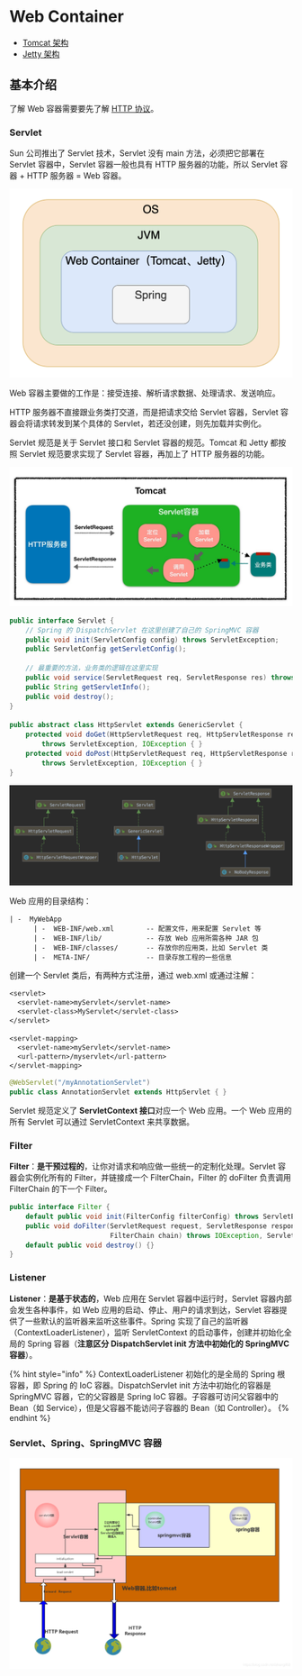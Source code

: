 # Web Container

* [Tomcat 架构](tomcat-architecture.md)
* [Jetty 架构](jetty-architecture.md)

## 基本介绍

了解 Web 容器需要要先了解 [HTTP 协议](../../computer-science/network-protocol/application-layer.md#http)。

### Servlet

Sun 公司推出了 Servlet 技术，Servlet 没有 main 方法，必须把它部署在 Servlet 容器中，Servlet 容器一般也具有 HTTP 服务器的功能，所以 Servlet 容器 + HTTP 服务器 = Web 容器。

![](../../.gitbook/assets/image%20%28132%29.png)

Web 容器主要做的工作是：接受连接、解析请求数据、处理请求、发送响应。

HTTP 服务器不直接跟业务类打交道，而是把请求交给 Servlet 容器，Servlet 容器会将请求转发到某个具体的 Servlet，若还没创建，则先加载并实例化。

Servlet 规范是关于 Servlet 接口和 Servlet 容器的规范。Tomcat 和 Jetty 都按照 Servlet 规范要求实现了 Servlet 容器，再加上了 HTTP 服务器的功能。

![](../../.gitbook/assets/image%20%28141%29.png)

```java
public interface Servlet {
    // Spring 的 DispatchServlet 在这里创建了自己的 SpringMVC 容器
    public void init(ServletConfig config) throws ServletException;
    public ServletConfig getServletConfig();
    
    // 最重要的方法，业务类的逻辑在这里实现
    public void service(ServletRequest req, ServletResponse res) throws ServletException, IOException;
    public String getServletInfo();
    public void destroy();
}

public abstract class HttpServlet extends GenericServlet {
    protected void doGet(HttpServletRequest req, HttpServletResponse resp)
        throws ServletException, IOException { }
    protected void doPost(HttpServletRequest req, HttpServletResponse resp)
        throws ServletException, IOException { }
}
```

![](../../.gitbook/assets/image%20%2839%29.png)

Web 应用的目录结构：

```text
| -  MyWebApp
      | -  WEB-INF/web.xml        -- 配置文件，用来配置 Servlet 等
      | -  WEB-INF/lib/           -- 存放 Web 应用所需各种 JAR 包
      | -  WEB-INF/classes/       -- 存放你的应用类，比如 Servlet 类
      | -  META-INF/              -- 目录存放工程的一些信息
```

创建一个 Servlet 类后，有两种方式注册，通过 web.xml 或通过注解：

```markup
<servlet>
  <servlet-name>myServlet</servlet-name>
  <servlet-class>MyServlet</servlet-class>
</servlet>

<servlet-mapping>
  <servlet-name>myServlet</servlet-name>
  <url-pattern>/myservlet</url-pattern>
</servlet-mapping>
```

```java
@WebServlet("/myAnnotationServlet")
public class AnnotationServlet extends HttpServlet { }  
```

Servlet 规范定义了 **ServletContext 接口**对应一个 Web 应用。一个 Web 应用的所有 Servlet 可以通过 ServletContext 来共享数据。

### Filter

**Filter**：**是干预过程的**，让你对请求和响应做一些统一的定制化处理。Servlet 容器会实例化所有的 Filter，并链接成一个 FilterChain，Filter 的 doFilter 负责调用 FilterChain 的下一个 Filter。

```java
public interface Filter {
    default public void init(FilterConfig filterConfig) throws ServletException {}
    public void doFilter(ServletRequest request, ServletResponse response,
                         FilterChain chain) throws IOException, ServletException;
    default public void destroy() {}
}
```

### **Listener**

**Listener**：**是基于状态的**，Web 应用在 Servlet 容器中运行时，Servlet 容器内部会发生各种事件，如 Web 应用的启动、停止、用户的请求到达，Servlet 容器提供了一些默认的监听器来监听这些事件。Spring 实现了自己的监听器（ContextLoaderListener），监听 ServletContext 的启动事件，创建并初始化全局的 Spring 容器（**注意区分 DispatchServlet init 方法中初始化的 SpringMVC 容器**）。

{% hint style="info" %}
ContextLoaderListener 初始化的是全局的 Spring 根容器，即 Spring 的 IoC 容器。DispatchServlet init 方法中初始化的容器是 SpringMVC 容器，它的父容器是 Spring IoC 容器。子容器可访问父容器中的 Bean（如 Service），但是父容器不能访问子容器的 Bean（如 Controller）。
{% endhint %}

### Servlet、Spring、SpringMVC 容器

![](../../.gitbook/assets/image%20%2821%29.png)

